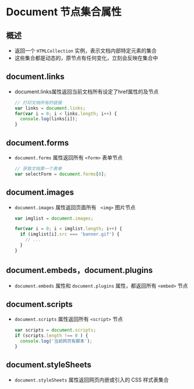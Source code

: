 # Document 节点集合属性

## 概述

+ 返回一个 `HTMLCollection` 实例，表示文档内部特定元素的集合
+ 这些集合都是动态的，原节点有任何变化，立刻会反映在集合中

## document.links

+ document.links属性返回当前文档所有设定了href属性的<a>及<area>节点

  ```js
  // 打印文档所有的链接
  var links = document.links;
  for(var i = 0; i < links.length; i++) {
    console.log(links[i]);
  }
  ```

## document.forms

+ `document.forms` 属性返回所有 `<form>` 表单节点

  ```js
  // 获取文档第一个表单
  var selectForm = document.forms[0];
  ```

## document.images

+ `document.images` 属性返回页面所有 ` <img>` 图片节点

  ```js
  var imglist = document.images;

  for(var i = 0; i < imglist.length; i++) {
    if (imglist[i].src === 'banner.gif') {
      // ...
    }
  }
  ```

## document.embeds，document.plugins

+ `document.embeds` 属性和 `document.plugins` 属性，都返回所有 `<embed>` 节点

## document.scripts

+ `document.scripts` 属性返回所有 `<script>` 节点

  ```js
  var scripts = document.scripts;
  if (scripts.length !== 0 ) {
    console.log('当前网页有脚本');
  }
  ```

## document.styleSheets

+ `document.styleSheets` 属性返回网页内嵌或引入的 CSS 样式表集合

